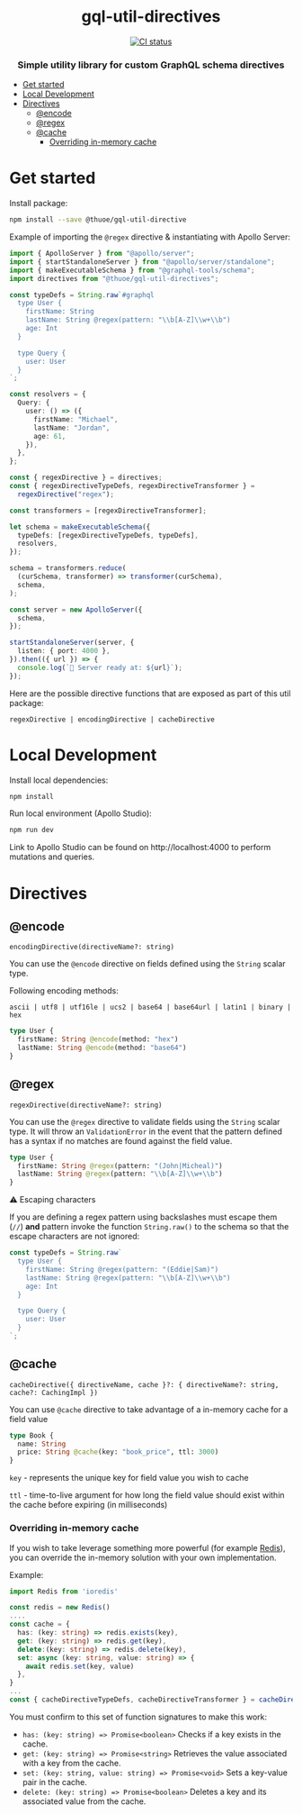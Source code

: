<h1 align="center">gql-util-directives</h1>

<p align="center">
  <a href="https://github.com/thuoe/gql-util-directives/actions/workflows/ci.yml">
    <img src="https://github.com/thuoe/gql-util-directives/actions/workflows/ci.yml/badge.svg?branch=next" alt="CI status">
  </a>
</p>

<h3 align="center">
Simple utility library for custom GraphQL schema directives
</h3>

- [Get started](#get-started)
- [Local Development](#local-development)
- [Directives](#directives)
  - [@encode](#encode)
  - [@regex](#regex)
  - [@cache](#cache)
    - [Overriding in-memory cache](#overriding-in-memory-cache)

# Get started

Install package:

```sh
npm install --save @thuoe/gql-util-directive
```

Example of importing the `@regex` directive & instantiating with Apollo Server:

```typescript
import { ApolloServer } from "@apollo/server";
import { startStandaloneServer } from "@apollo/server/standalone";
import { makeExecutableSchema } from "@graphql-tools/schema";
import directives from "@thuoe/gql-util-directives";

const typeDefs = String.raw`#graphql
  type User {
    firstName: String
    lastName: String @regex(pattern: "\\b[A-Z]\\w+\\b")
    age: Int
  }

  type Query {
    user: User
  }
`;

const resolvers = {
  Query: {
    user: () => ({
      firstName: "Michael",
      lastName: "Jordan",
      age: 61,
    }),
  },
};

const { regexDirective } = directives;
const { regexDirectiveTypeDefs, regexDirectiveTransformer } =
  regexDirective("regex");

const transformers = [regexDirectiveTransformer];

let schema = makeExecutableSchema({
  typeDefs: [regexDirectiveTypeDefs, typeDefs],
  resolvers,
});

schema = transformers.reduce(
  (curSchema, transformer) => transformer(curSchema),
  schema,
);

const server = new ApolloServer({
  schema,
});

startStandaloneServer(server, {
  listen: { port: 4000 },
}).then(({ url }) => {
  console.log(`🚀 Server ready at: ${url}`);
});
```

Here are the possible directive functions that are exposed as part of this util package:

`regexDirective | encodingDirective | cacheDirective`

# Local Development

Install local dependencies:

```sh
npm install
```

Run local environment (Apollo Studio):

```sh
npm run dev
```

Link to Apollo Studio can be found on http://localhost:4000 to perform mutations and queries.

# Directives

## @encode

`encodingDirective(directiveName?: string)`

You can use the `@encode` directive on fields defined using the `String` scalar type.

Following encoding methods:

`ascii | utf8 | utf16le | ucs2 | base64 | base64url | latin1 | binary | hex`

```graphql
type User {
  firstName: String @encode(method: "hex")
  lastName: String @encode(method: "base64")
}
```

## @regex

`regexDirective(directiveName?: string)`

You can use the `@regex` directive to validate fields using the `String` scalar type. It will throw an
`ValidationError` in the event that the pattern defined has a syntax if no matches are found against the field value.

```graphql
type User {
  firstName: String @regex(pattern: "(John|Micheal)")
  lastName: String @regex(pattern: "\\b[A-Z]\\w+\\b")
}
```

⚠️ Escaping characters

If you are defining a regex pattern using backslashes must escape them (`//`) **and** pattern invoke the function `String.raw()` to the schema so that the escape characters are not ignored:

```typescript
const typeDefs = String.raw`
  type User {
    firstName: String @regex(pattern: "(Eddie|Sam)")
    lastName: String @regex(pattern: "\\b[A-Z]\\w+\\b")
    age: Int
  }

  type Query {
    user: User
  }
`;
```

## @cache

`cacheDirective({ directiveName, cache }?: { directiveName?: string, cache?: CachingImpl })`

You can use `@cache` directive to take advantage of a in-memory cache for a field value

```graphql
type Book {
  name: String
  price: String @cache(key: "book_price", ttl: 3000)
}
```

`key` - represents the unique key for field value you wish to cache

`ttl` - time-to-live argument for how long the field value should exist within the cache before expiring (in milliseconds)

### Overriding in-memory cache

If you wish to take leverage something more powerful (for example [Redis](https://redis.io/)), you can override the in-memory solution with your own implementation.

Example:

```typescript
import Redis from 'ioredis'

const redis = new Redis()
....
const cache = {
  has: (key: string) => redis.exists(key),
  get: (key: string) => redis.get(key),
  delete:(key: string) => redis.delete(key),
  set: async (key: string, value: string) => {
    await redis.set(key, value)
  },
}
...
const { cacheDirectiveTypeDefs, cacheDirectiveTransformer } = cacheDirective({ cache: callback })
```

You must confirm to this set of function signatures to make this work:

- `has: (key: string) => Promise<boolean>` Checks if a key exists in the cache.
- `get: (key: string) => Promise<string>` Retrieves the value associated with a key from the cache.
- `set: (key: string, value: string) => Promise<void>` Sets a key-value pair in the cache.
- `delete: (key: string) => Promise<boolean>` Deletes a key and its associated value from the cache.
